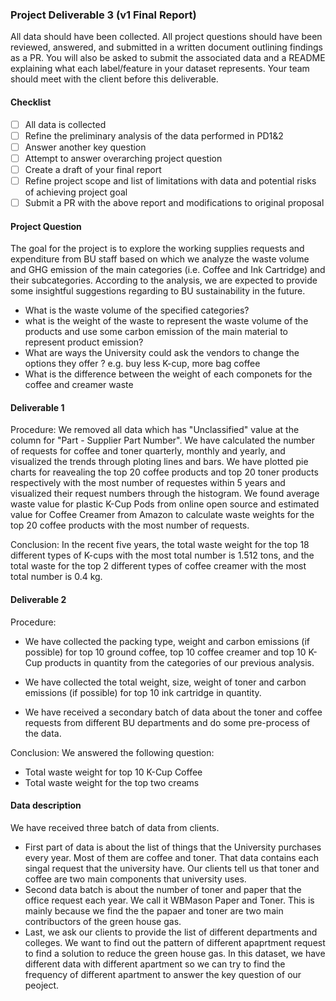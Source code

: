 ### Project Deliverable 3 (v1 Final Report)

All data should have been collected. All project questions should have been reviewed, answered, and submitted in a written document outlining findings as a PR. You will also be asked to submit the associated data and a README explaining what each label/feature in your dataset represents. Your team should meet with the client before this deliverable.

#### Checklist

- [ ] All data is collected
- [ ] Refine the preliminary analysis of the data performed in PD1&2
- [ ] Answer another key question
- [ ] Attempt to answer overarching project question
- [ ] Create a draft of your final report
- [ ] Refine project scope and list of limitations with data and potential risks of achieving project goal
- [ ] Submit a PR with the above report and modifications to original proposal

#### Project Question
The goal for the project is to explore the working supplies requests and expenditure from BU staff based on which we analyze the waste volume and GHG emission of the main categories (i.e. Coffee and Ink Cartridge) and their subcategories. According to the analysis, we are expected to provide some insightful suggestions regarding to BU sustainability in the future.

* What is the waste volume of the specified categories?
* what is the weight of the waste to represent the waste volume of the products and use some carbon emission of the main material to represent product emission?
* What are ways the University could ask the vendors to change the options they offer ? e.g. buy less K-cup, more bag coffee
* What is the difference between the weight of each componets for the coffee and creamer waste

#### Deliverable 1

Procedure:
We removed all data which has "Unclassified" value at the column for "Part - Supplier Part Number".
We have calculated the number of requests for coffee and toner quarterly, monthly and yearly, and visualized the trends through ploting lines and bars.
We have plotted pie charts for reavealing the top 20 coffee products and top 20 toner products respectively with the most number of requestes within 5 years and visualized their request numbers through the histogram.
We found average waste value for plastic K-Cup Pods from online open source and estimated value for Coffee Creamer from Amazon to calculate waste weights for the top 20 coffee products with the most number of requests.

Conclusion: 
In the recent five years, the total waste weight for the top 18 different types of K-cups with the most total number is 1.512 tons, and the total waste for the top 2 different types of coffee creamer with the most total number is 0.4 kg.

#### Deliverable 2

Procedure:

* We have collected the packing type, weight and carbon emissions (if possible) for top 10 ground coffee, top 10 coffee creamer and top 10 K-Cup products in quantity from the categories of our previous analysis.

* We have collected the total weight, size, weight of toner and carbon emissions (if possible) for top 10 ink cartridge in quantity.

* We have received a secondary batch of data about the toner and coffee requests from different BU departments and do some pre-process of the data.

Conclusion:
We answered the following question:
* Total waste weight for top 10 K-Cup Coffee
* Total waste weight for the top two creams


#### Data description

We have received three batch of data from clients. 
* First part of data is about the list of things that the University purchases every year. Most of them are coffee and toner. That data contains each singal request that the university have. Our clients tell us that toner and coffee are two main components that university uses. 
* Second data batch is about the number of toner and paper that the office request each year. We call it WBMason Paper and Toner. This is mainly because we find the the papaer and toner are two main contribuctors of the green house gas. 
* Last, we ask our clients to provide the list of different departments and colleges. We want to find out the pattern of different apaprtment request to find a solution to reduce the green house gas. In this dataset, we have different data with different apartment so we can try to find the frequency of different apartment to answer the key question of our peoject. 











